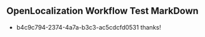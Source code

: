 ## OpenLocalization Workflow Test MarkDown
* b4c9c794-2374-4a7a-b3c3-ac5cdcfd0531 thanks!

<!--HONumber=Jul16_HO3-->


